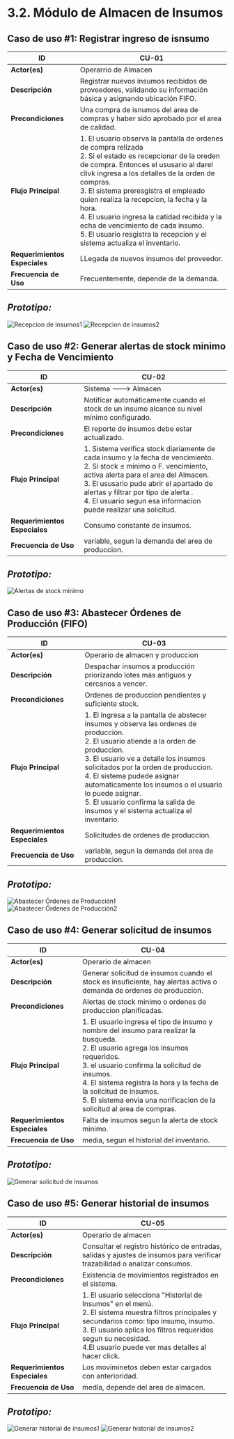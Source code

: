 # 3.2. Módulo de Almacen de Insumos 

## **Caso de uso #1: Registrar ingreso de isnsumo**

| **ID**               | CU-01                                                                   |
|----------------------|-------------------------------------------------------------------------|
| **Actor(es)**        | Operarrio  de Almacen                                            |
| **Descripción**      | Registrar nuevos insumos recibidos de proveedores, validando su información básica y asignando ubicación FIFO.           |
| **Precondiciones**   | Una compra de isnumos del area de compras y haber sido aprobado por el area de calidad.           |
| **Flujo Principal**  | 1. El usuario observa la pantalla de ordenes de compra relizada  <br> 2. Si el estado es recepcionar de la oreden de compra. Entonces el ususario al darel clivk ingresa a los detalles de la orden de compras. <br> 3. El sistema preresgistra el empleado quien realiza la recepcion, la fecha y la hora. <br> 4. El usuario ingresa la catidad recibida y la echa de vencimiento de cada insumo. <br> 5. El usuario resgistra la recepcion y el sistema actualiza el inventario. |
| **Requerimientos Especiales** | LLegada de nuevos insumos del proveedor.    |
| **Frecuencia de Uso**| Frecuentemente, depende de la demanda.    

## *Prototipo:*
![Recepcion de insumos1](Prototipos/RecepcionInsumosF1.png)
![Recepcion de insumos2](Prototipos/RecepcionInsumosF2.png)

## **Caso de uso #2: Generar alertas de stock minimo y Fecha de Vencimiento**

| **ID**               | CU-02                                                                   |
|----------------------|-------------------------------------------------------------------------|
| **Actor(es)**        | Sistema ---> Almacen                                            |
| **Descripción**      | Notificar automáticamente cuando el stock de un insumo alcance su nivel mínimo configurado.           |
| **Precondiciones**   | El reporte de insumos debe estar actualizado.           |
| **Flujo Principal**  | 1. Sistema verifica stock diariamente de cada insumo y la fecha de vencimiento.  <br> 2. Si stock ≤ mínimo o F. vencimiento, activa alerta para el area del Almacen. <br> 3.  El ususario pude abrir el apartado de alertas y filtrar por tipo de alerta . <br> 4. El usuario segun esa informacion puede realizar una solicitud. |
| **Requerimientos Especiales** | Consumo constante de insumos.    |
| **Frecuencia de Uso**| variable, segun la demanda del area de produccion.    

## *Prototipo:*
![Alertas de stock minimo](Prototipos/alertas-stock.png)

## **Caso de uso #3:  Abastecer Órdenes de Producción (FIFO)**

| **ID**               | CU-03                                                                   |
|----------------------|-------------------------------------------------------------------------|
| **Actor(es)**        | Operario de almacen y produccion                                            |
| **Descripción**      | Despachar insumos a producción priorizando lotes más antiguos y cercanos a vencer.          |
| **Precondiciones**   | Ordenes de produccion pendientes y suficiente stock.           |
| **Flujo Principal**  | 1. El ingresa a la pantalla de abstecer insumos y observa las ordenes de produccion.  <br> 2. El usuario atiende a la orden de produccion. <br> 3.  El usuario ve a detalle los insumos solicitados por la orden de produccion. <br> 4. El sistema pudede asignar automaticamente los insumos o el usuario lo puede asignar. <br> 5. El usuario confirma la salida de insumos y el sistema actualiza el inventario. |
| **Requerimientos Especiales** | Solicitudes de ordenes de produccion.    |
| **Frecuencia de Uso**| variable, segun la demanda del area de produccion.    

## *Prototipo:*
![Abastecer Órdenes de Producción1](Prototipos/AbastecimientoF1.png)
![Abastecer Órdenes de Producción2](Prototipos/AbastecimientoF2.png)

## **Caso de uso #4:  Generar solicitud de insumos**

| **ID**               | CU-04                                                                   |
|----------------------|-------------------------------------------------------------------------|
| **Actor(es)**        | Operario de almacen                                           |
| **Descripción**      | Generar solicitud de insumos cuando el stock es insuficiente, hay alertas activa o demanda de ordenes de produccion.         |
| **Precondiciones**   | Alertas de stock minimo o ordenes de produccion planificadas. |
| **Flujo Principal**  | 1. El usuario ingresa el tipo de insumo y nombre del insumo para realizar la busqueda.  <br> 2. El usuario agrega los insumos requeridos. <br> 3.  el usuario confirma la solicitud de insumos. <br> 4. El sistema registra la hora y la fecha de la solicitud de insumos.  <br> 5. El sistema envia una norificacion de la solicitud al area de compras.|
| **Requerimientos Especiales** | Falta de insumos segun la alerta de stock minimo.    |
| **Frecuencia de Uso**| media, segun el historial del inventario.    

## *Prototipo:*
![Generar solicitud de insumos](Prototipos/SolicitudInsumosF.png)

## **Caso de uso #5:  Generar historial de insumos**

| **ID**               | CU-05                                                                 |
|----------------------|-------------------------------------------------------------------------|
| **Actor(es)**        | Operario de almacen                                           |
| **Descripción**      | Consultar el registro histórico de entradas, salidas y ajustes de insumos para verificar trazabilidad o analizar consumos.        |
| **Precondiciones**   | Existencia de movimientos registrados en el sistema. |
| **Flujo Principal**  | 1. El usuario selecciona "Historial de Insumos" en el menú.  <br> 2. El sistema muestra filtros principales y secundarios como: tipo insumo, insumo. <br> 3.  El usuario aplica los filtros requeridos segun su necesidad. <br> 4.El usuario puede ver mas detalles al hacer click.|
| **Requerimientos Especiales** | Los moviminetos deben estar cargados con anterioridad.    |
| **Frecuencia de Uso**| media, depende del area de almacen.    

## *Prototipo:*
![Generar historial de insumos1](Prototipos/HistorialF1.png)
![Generar historial de insumos2](Prototipos/HistorialF2.png)
